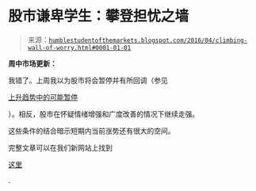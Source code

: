 <!--yml

类别：未分类

日期：2024-05-18 03:07:17

-->

# 股市谦卑学生：攀登担忧之墙

> 来源：[`humblestudentofthemarkets.blogspot.com/2016/04/climbing-wall-of-worry.html#0001-01-01`](https://humblestudentofthemarkets.blogspot.com/2016/04/climbing-wall-of-worry.html#0001-01-01)

**周中市场更新：**

我错了。上周我以为股市将会暂停并有所回调（参见

[上升趋势中的可能暂停](https://humblestudentofthemarkets.com/2016/04/13/a-possible-pause-in-the-uptrend/)

）。相反，股市在怀疑情绪增强和广度改善的情况下继续走强。

这些条件的结合暗示短期内当前涨势还有很大的空间。

完整文章可以在我们新网站上找到

[这里](https://humblestudentofthemarkets.com/2016/04/20/climbing-the-wall-of-worry/)

.
